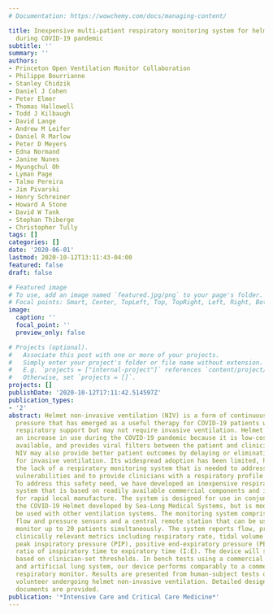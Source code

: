 ```yaml
---
# Documentation: https://wowchemy.com/docs/managing-content/

title: Inexpensive multi-patient respiratory monitoring system for helmet ventilation
  during COVID-19 pandemic
subtitle: ''
summary: ''
authors:
- Princeton Open Ventilation Monitor Collaboration
- Philippe Bourrianne
- Stanley Chidzik
- Daniel J Cohen
- Peter Elmer
- Thomas Hallowell
- Todd J Kilbaugh
- David Lange
- Andrew M Leifer
- Daniel R Marlow
- Peter D Meyers
- Edna Normand
- Janine Nunes
- Myungchul Oh
- Lyman Page
- Talmo Pereira
- Jim Pivarski
- Henry Schreiner
- Howard A Stone
- David W Tank
- Stephan Thiberge
- Christopher Tully
tags: []
categories: []
date: '2020-06-01'
lastmod: 2020-10-12T13:11:43-04:00
featured: false
draft: false

# Featured image
# To use, add an image named `featured.jpg/png` to your page's folder.
# Focal points: Smart, Center, TopLeft, Top, TopRight, Left, Right, BottomLeft, Bottom, BottomRight.
image:
  caption: ''
  focal_point: ''
  preview_only: false

# Projects (optional).
#   Associate this post with one or more of your projects.
#   Simply enter your project's folder or file name without extension.
#   E.g. `projects = ["internal-project"]` references `content/project/deep-learning/index.md`.
#   Otherwise, set `projects = []`.
projects: []
publishDate: '2020-10-12T17:11:42.514597Z'
publication_types:
- '2'
abstract: Helmet non-invasive ventilation (NIV) is a form of continuous positive applied
  pressure that has emerged as a useful therapy for COVID-19 patients who require
  respiratory support but may not require invasive ventilation. Helmet NIV has seen
  an increase in use during the COVID-19 pandemic because it is low-cost, readily
  available, and provides viral filters between the patient and clinician. Helmet
  NIV may also provide better patient outcomes by delaying or eliminating the need
  for invasive ventilation. Its widespread adoption has been limited, however, by
  the lack of a respiratory monitoring system that is needed to address known safety
  vulnerabilities and to provide clinicians with a respiratory profile of the patient.
  To address this safety need, we have developed an inexpensive respiratory monitoring
  system that is based on readily available commercial components and is suitable
  for rapid local manufacture. The system is designed for use in conjunction with
  the COVID-19 Helmet developed by Sea-Long Medical Systems, but is modular and can
  be used with other ventilation systems. The monitoring system comprises one or more
  flow and pressure sensors and a central remote station that can be used to remotely
  monitor up to 20 patients simultaneously. The system reports flow, pressure, and
  clinically relevant metrics including respiratory rate, tidal volume equivalent,
  peak inspiratory pressure (PIP), positive end-expiratory pressure (PEEP) and the
  ratio of inspiratory time to expiratory time (I:E). The device will sound alarms
  based on clinician-set thresholds. In bench tests using a commercial ventilator
  and artificial lung system, our device performs comparably to a commercial single-patient
  respiratory monitor. Results are presented from human-subject tests on a healthy
  volunteer undergoing helmet non-invasive ventilation. Detailed design and manufacturing
  documents are provided.
publication: '*Intensive Care and Critical Care Medicine*'
---
```

